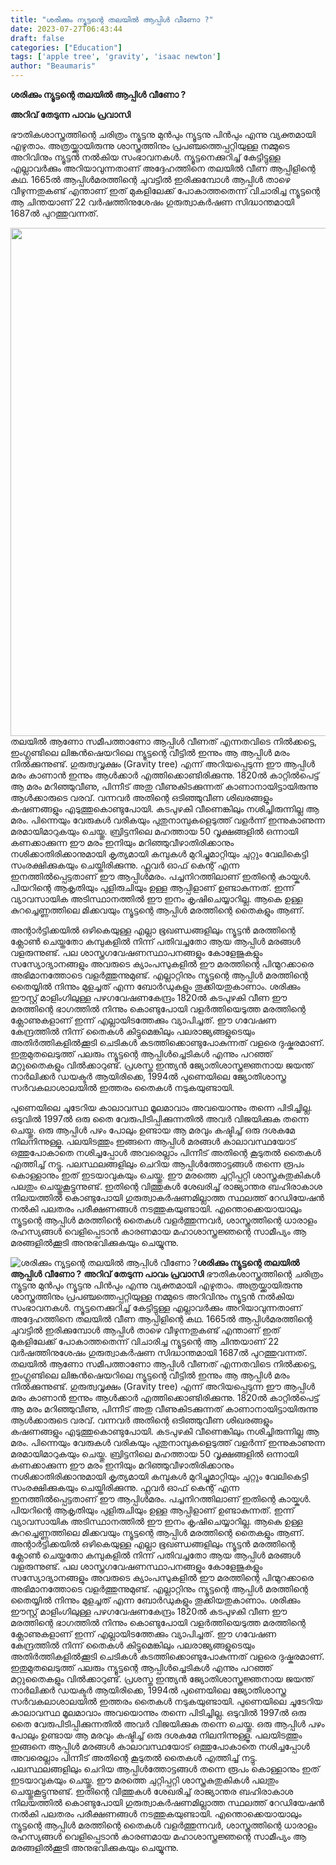 ```yaml
---
title: "ശരിക്കും ന്യൂട്ടന്റെ തലയിൽ ആപ്പിൾ വീണോ ?"
date: 2023-07-27T06:43:44
draft: false
categories: ["Education"]
tags: ['apple tree', 'gravity', 'isaac newton']
author: "Beaumaris"
---
```


<strong>ശരിക്കും ന്യൂട്ടന്റെ തലയിൽ ആപ്പിൾ വീണോ ?</strong>

<strong>അറിവ് തേടുന്ന പാവം പ്രവാസി</strong>

ഭൗതികശാസ്ത്രത്തിന്റെ ചരിത്രം ന്യൂട്ടനു മുൻപും ന്യൂട്ടനു പിൻപും എന്നു വ്യക്തമായി എഴുതാം. അത്രയ്ക്കായിരുന്നു ശാസ്ത്രത്തിനും പ്രപഞ്ചത്തെപ്പറ്റിയുള്ള നമ്മുടെ അറിവിനും ന്യൂട്ടൻ നൽകിയ സംഭാവനകൾ. ന്യൂട്ടനെക്കുറിച്ച് കേട്ടിട്ടുള്ള എല്ലാവർക്കും അറിയാവുന്നതാണ് അദ്ദേഹത്തിനെ തലയിൽ വീണ ആപ്പിളിന്റെ കഥ. 1665ൽ ആപ്പിൾമരത്തിന്റെ ചുവട്ടിൽ ഇരിക്കുമ്പോൾ ആപ്പിൾ താഴെ വീഴുന്നതുകണ്ട് എന്താണ് ഇത് മുകളിലേക്ക് പോകാത്തതെന്ന് വിചാരിച്ച ന്യൂട്ടന്റെ ആ ചിന്തയാണ് 22 വർഷത്തിനുശേഷം ഗുരുത്വാകർഷണ സിദ്ധാന്തമായി 1687ൽ പുറത്തുവന്നത്.

<a href="https://cdn.boolokam.com/articles/2023/07/dqdf-1.jpg"><img class="size-full wp-image-404785 aligncenter" src="https://cdn.boolokam.com/articles/2023/07/dqdf-1.jpg" alt="" width="640" height="813" /></a>തലയിൽ ആണോ സമീപത്താണോ ആപ്പിൾ വീണത് എന്നതവിടെ നിൽക്കട്ടെ, ഇംഗ്ലണ്ടിലെ ലിങ്കൻഷെയറിലെ ന്യൂട്ടന്റെ വീട്ടിൽ ഇന്നും ആ ആപ്പിൾ മരം നിൽക്കുന്നുണ്ട്. ഗുരുത്വവൃക്ഷം (Gravity tree) എന്ന് അറിയപ്പെടുന്ന ഈ ആപ്പിൾ മരം കാണാൻ ഇന്നും ആൾക്കാർ എത്തിക്കൊണ്ടിരിക്കുന്നു. 1820ൽ കാറ്റിൽപെട്ട് ആ മരം മറിഞ്ഞുവീണു, പിന്നീട് അതു വീണുകിടക്കുന്നത് കാണാനായിട്ടായിരുന്നു ആൾക്കാരുടെ വരവ്. വന്നവർ അതിന്റെ ഒടിഞ്ഞുവീണ ശിഖരങ്ങളും കഷണങ്ങളും എടുത്തുകൊണ്ടുപോയി. കടപുഴകി വീണെങ്കിലും നശിച്ചിരുന്നില്ല ആ മരം. പിന്നെയും വേരുകൾ വരികയും പുതുനാമ്പുകളെടുത്ത് വളർന്ന് ഇന്നുകാണുന്ന മരമായിമാറുകയും ചെയ്തു. ബ്രിട്ടനിലെ മഹത്തായ 50 വൃക്ഷങ്ങളിൽ ഒന്നായി കണക്കാക്കുന്ന ഈ മരം ഇനിയും മറിഞ്ഞുവീഴാതിരിക്കാനും നശിക്കാതിരിക്കാനുമായി കൃത്യമായി കമ്പുകൾ മുറിച്ചുമാറ്റിയും ചുറ്റും വേലികെട്ടി സംരക്ഷിക്കുകയും ചെയ്തിരിക്കുന്നു. ഫ്ലവർ ഓഫ് കെന്റ് എന്ന ഇനത്തിൽപ്പെട്ടതാണ് ഈ ആപ്പിൾമരം. പച്ചനിറത്തിലാണ് ഇതിന്റെ കായ്കൾ. പിയറിന്റെ ആകൃതിയും പുളിരുചിയും ഉള്ള ആപ്പിളാണ് ഉണ്ടാകുന്നത്. ഇന്ന് വ്യാവസായിക അടിസ്ഥാനത്തിൽ ഈ ഇനം കൃഷിചെയ്യാറില്ല. ആകെ ഉള്ള കുറച്ചെണ്ണത്തിലെ മിക്കവയും ന്യൂട്ടന്റെ ആപ്പിൾ മരത്തിന്റെ തൈകളും ആണ്.

അന്റാർട്ടിക്കയിൽ ഒഴികെയുള്ള എല്ലാ ഭൂഖണ്ഡങ്ങളിലും ന്യൂട്ടൻ മരത്തിന്റെ ക്ലോൺ ചെയ്തതോ കമ്പുകളിൽ നിന്ന് പതിവച്ചതോ ആയ ആപ്പിൾ മരങ്ങൾ വളരുന്നുണ്ട്. പല ശാസ്ത്രഗവേഷണസ്ഥാപനങ്ങളും കോളേജുകളും സസ്യോദ്യാനങ്ങളും അവരുടെ ക്യാംപസുകളിൽ ഈ മരത്തിന്റെ പിന്മുറക്കാരെ അഭിമാനത്തോടെ വളർത്തുന്നുമുണ്ട്. എല്ലാറ്റിനും ന്യൂട്ടന്റെ ആപ്പിൾ മരത്തിന്റെ തൈയ്യിൽ നിന്നും മുളച്ചത് എന്ന ബോർഡുകളും തൂക്കിയതുകാണാം. ശരിക്കും ഈസ്റ്റ് മാളിംഗിലുള്ള പഴഗവേഷണകേന്ദ്രം 1820ൽ കടപുഴകി വീണ ഈ മരത്തിന്റെ ഭാഗത്തിൽ നിന്നും കൊണ്ടുപോയി വളർത്തിയെടുത്ത മരത്തിന്റെ ക്ലോണുകളാണ് ഇന്ന് എല്ലായിടത്തേക്കും വ്യാപിച്ചത്. ഈ ഗവേഷണ കേന്ദ്രത്തിൽ നിന്ന് തൈകൾ കിട്ടുമെങ്കിലും പലരാജ്യങ്ങളുടെയും അതിർത്തികളിൽക്കൂടി ചെടികൾ കടത്തിക്കൊണ്ടുപോകുന്നത് വളരെ ദുഷ്കരമാണ്. ഇതുമുതലെടുത്ത് പലരും ന്യൂട്ടന്റെ ആപ്പിൾച്ചെടികൾ എന്നും പറഞ്ഞ് മറ്റുതൈകളും വിൽക്കാറുണ്ട്. പ്രശസ്ത ഇന്ത്യൻ ജ്യോതിശാസ്ത്രജ്ഞനായ ജയന്ത് നാർലിക്കർ ഡയക്ടർ ആയിരിക്കെ, 1994ൽ പുണെയിലെ ജ്യോതിശാസ്ത്ര സർവകലാശാലയിൽ ഇത്തരം തൈകൾ നടുകയുണ്ടായി.

പുണെയിലെ ചൂടേറിയ കാലാവസ്ഥ മൂലമാവാം അവയൊന്നും തന്നെ പിടിച്ചില്ല. ഒടുവിൽ 1997ൽ ഒരു തൈ വേരുപിടിപ്പിക്കുന്നതിൽ അവർ വിജയിക്കുക തന്നെ ചെയ്തു. ഒരു ആപ്പിൾ പഴം പോലും ഉണ്ടായ ആ മരവും കഷ്ടിച്ച് ഒരു ദശകമേ നിലനിന്നുള്ളൂ. പലയിടത്തും ഇങ്ങനെ ആപ്പിൾ മരങ്ങൾ കാലാവസ്ഥയോട് ഒത്തുപോകാതെ നശിച്ചപ്പോൾ അവരെല്ലാം പിന്നീട് അതിന്റെ കൂടുതൽ തൈകൾ എത്തിച്ച് നട്ടു. പലസ്ഥലങ്ങളിലും ചെറിയ ആപ്പിൾത്തോട്ടങ്ങൾ തന്നെ രൂപം കൊള്ളാനും ഇത് ഇടയാവുകയും ചെയ്തു. ഈ മരത്തെ ചുറ്റിപ്പറ്റി ശാസ്ത്രകുതുകികൾ പലതും ചെയ്തുകൂട്ടുന്നുണ്ട്. ഇതിന്റെ വിത്തുകൾ ശേഖരിച്ച് രാജ്യാന്തര ബഹിരാകാശ നിലയത്തിൽ കൊണ്ടുപോയി ഗുരുത്വാകർഷണമില്ലാത്ത സ്ഥലത്ത് റേഡിയേഷൻ നൽകി പലതരം പരീക്ഷണങ്ങൾ നടത്തുകയുണ്ടായി. എന്തൊക്കെയായാലും ന്യൂട്ടന്റെ ആപ്പിൾ മരത്തിന്റെ തൈകൾ വളർത്തുന്നവർ, ശാസ്ത്രത്തിന്റെ ധാരാളം രഹസ്യങ്ങൾ വെളിപ്പെടാൻ കാരണമായ മഹാശാസ്ത്രജ്ഞന്റെ സാമീപ്യം ആ മരങ്ങളിൽക്കൂടി അനുഭവിക്കുകയും ചെയ്യുന്നു.


![ശരിക്കും ന്യൂട്ടന്റെ തലയിൽ ആപ്പിൾ വീണോ ?](https://cdn.boolokam.com/articles/2023/07/dqdf-1.jpg)**ശരിക്കും ന്യൂട്ടന്റെ തലയിൽ ആപ്പിൾ വീണോ ?** **അറിവ് തേടുന്ന പാവം പ്രവാസി** ഭൗതികശാസ്ത്രത്തിന്റെ ചരിത്രം ന്യൂട്ടനു മുൻപും ന്യൂട്ടനു പിൻപും എന്നു വ്യക്തമായി എഴുതാം. അത്രയ്ക്കായിരുന്നു ശാസ്ത്രത്തിനും പ്രപഞ്ചത്തെപ്പറ്റിയുള്ള നമ്മുടെ അറിവിനും ന്യൂട്ടൻ നൽകിയ സംഭാവനകൾ. ന്യൂട്ടനെക്കുറിച്ച് കേട്ടിട്ടുള്ള എല്ലാവർക്കും അറിയാവുന്നതാണ് അദ്ദേഹത്തിനെ തലയിൽ വീണ ആപ്പിളിന്റെ കഥ. 1665ൽ ആപ്പിൾമരത്തിന്റെ ചുവട്ടിൽ ഇരിക്കുമ്പോൾ ആപ്പിൾ താഴെ വീഴുന്നതുകണ്ട് എന്താണ് ഇത് മുകളിലേക്ക് പോകാത്തതെന്ന് വിചാരിച്ച ന്യൂട്ടന്റെ ആ ചിന്തയാണ് 22 വർഷത്തിനുശേഷം ഗുരുത്വാകർഷണ സിദ്ധാന്തമായി 1687ൽ പുറത്തുവന്നത്. [](https://cdn.boolokam.com/articles/2023/07/dqdf-1.jpg)തലയിൽ ആണോ സമീപത്താണോ ആപ്പിൾ വീണത് എന്നതവിടെ നിൽക്കട്ടെ, ഇംഗ്ലണ്ടിലെ ലിങ്കൻഷെയറിലെ ന്യൂട്ടന്റെ വീട്ടിൽ ഇന്നും ആ ആപ്പിൾ മരം നിൽക്കുന്നുണ്ട്. ഗുരുത്വവൃക്ഷം (Gravity tree) എന്ന് അറിയപ്പെടുന്ന ഈ ആപ്പിൾ മരം കാണാൻ ഇന്നും ആൾക്കാർ എത്തിക്കൊണ്ടിരിക്കുന്നു. 1820ൽ കാറ്റിൽപെട്ട് ആ മരം മറിഞ്ഞുവീണു, പിന്നീട് അതു വീണുകിടക്കുന്നത് കാണാനായിട്ടായിരുന്നു ആൾക്കാരുടെ വരവ്. വന്നവർ അതിന്റെ ഒടിഞ്ഞുവീണ ശിഖരങ്ങളും കഷണങ്ങളും എടുത്തുകൊണ്ടുപോയി. കടപുഴകി വീണെങ്കിലും നശിച്ചിരുന്നില്ല ആ മരം. പിന്നെയും വേരുകൾ വരികയും പുതുനാമ്പുകളെടുത്ത് വളർന്ന് ഇന്നുകാണുന്ന മരമായിമാറുകയും ചെയ്തു. ബ്രിട്ടനിലെ മഹത്തായ 50 വൃക്ഷങ്ങളിൽ ഒന്നായി കണക്കാക്കുന്ന ഈ മരം ഇനിയും മറിഞ്ഞുവീഴാതിരിക്കാനും നശിക്കാതിരിക്കാനുമായി കൃത്യമായി കമ്പുകൾ മുറിച്ചുമാറ്റിയും ചുറ്റും വേലികെട്ടി സംരക്ഷിക്കുകയും ചെയ്തിരിക്കുന്നു. ഫ്ലവർ ഓഫ് കെന്റ് എന്ന ഇനത്തിൽപ്പെട്ടതാണ് ഈ ആപ്പിൾമരം. പച്ചനിറത്തിലാണ് ഇതിന്റെ കായ്കൾ. പിയറിന്റെ ആകൃതിയും പുളിരുചിയും ഉള്ള ആപ്പിളാണ് ഉണ്ടാകുന്നത്. ഇന്ന് വ്യാവസായിക അടിസ്ഥാനത്തിൽ ഈ ഇനം കൃഷിചെയ്യാറില്ല. ആകെ ഉള്ള കുറച്ചെണ്ണത്തിലെ മിക്കവയും ന്യൂട്ടന്റെ ആപ്പിൾ മരത്തിന്റെ തൈകളും ആണ്. അന്റാർട്ടിക്കയിൽ ഒഴികെയുള്ള എല്ലാ ഭൂഖണ്ഡങ്ങളിലും ന്യൂട്ടൻ മരത്തിന്റെ ക്ലോൺ ചെയ്തതോ കമ്പുകളിൽ നിന്ന് പതിവച്ചതോ ആയ ആപ്പിൾ മരങ്ങൾ വളരുന്നുണ്ട്. പല ശാസ്ത്രഗവേഷണസ്ഥാപനങ്ങളും കോളേജുകളും സസ്യോദ്യാനങ്ങളും അവരുടെ ക്യാംപസുകളിൽ ഈ മരത്തിന്റെ പിന്മുറക്കാരെ അഭിമാനത്തോടെ വളർത്തുന്നുമുണ്ട്. എല്ലാറ്റിനും ന്യൂട്ടന്റെ ആപ്പിൾ മരത്തിന്റെ തൈയ്യിൽ നിന്നും മുളച്ചത് എന്ന ബോർഡുകളും തൂക്കിയതുകാണാം. ശരിക്കും ഈസ്റ്റ് മാളിംഗിലുള്ള പഴഗവേഷണകേന്ദ്രം 1820ൽ കടപുഴകി വീണ ഈ മരത്തിന്റെ ഭാഗത്തിൽ നിന്നും കൊണ്ടുപോയി വളർത്തിയെടുത്ത മരത്തിന്റെ ക്ലോണുകളാണ് ഇന്ന് എല്ലായിടത്തേക്കും വ്യാപിച്ചത്. ഈ ഗവേഷണ കേന്ദ്രത്തിൽ നിന്ന് തൈകൾ കിട്ടുമെങ്കിലും പലരാജ്യങ്ങളുടെയും അതിർത്തികളിൽക്കൂടി ചെടികൾ കടത്തിക്കൊണ്ടുപോകുന്നത് വളരെ ദുഷ്കരമാണ്. ഇതുമുതലെടുത്ത് പലരും ന്യൂട്ടന്റെ ആപ്പിൾച്ചെടികൾ എന്നും പറഞ്ഞ് മറ്റുതൈകളും വിൽക്കാറുണ്ട്. പ്രശസ്ത ഇന്ത്യൻ ജ്യോതിശാസ്ത്രജ്ഞനായ ജയന്ത് നാർലിക്കർ ഡയക്ടർ ആയിരിക്കെ, 1994ൽ പുണെയിലെ ജ്യോതിശാസ്ത്ര സർവകലാശാലയിൽ ഇത്തരം തൈകൾ നടുകയുണ്ടായി. പുണെയിലെ ചൂടേറിയ കാലാവസ്ഥ മൂലമാവാം അവയൊന്നും തന്നെ പിടിച്ചില്ല. ഒടുവിൽ 1997ൽ ഒരു തൈ വേരുപിടിപ്പിക്കുന്നതിൽ അവർ വിജയിക്കുക തന്നെ ചെയ്തു. ഒരു ആപ്പിൾ പഴം പോലും ഉണ്ടായ ആ മരവും കഷ്ടിച്ച് ഒരു ദശകമേ നിലനിന്നുള്ളൂ. പലയിടത്തും ഇങ്ങനെ ആപ്പിൾ മരങ്ങൾ കാലാവസ്ഥയോട് ഒത്തുപോകാതെ നശിച്ചപ്പോൾ അവരെല്ലാം പിന്നീട് അതിന്റെ കൂടുതൽ തൈകൾ എത്തിച്ച് നട്ടു. പലസ്ഥലങ്ങളിലും ചെറിയ ആപ്പിൾത്തോട്ടങ്ങൾ തന്നെ രൂപം കൊള്ളാനും ഇത് ഇടയാവുകയും ചെയ്തു. ഈ മരത്തെ ചുറ്റിപ്പറ്റി ശാസ്ത്രകുതുകികൾ പലതും ചെയ്തുകൂട്ടുന്നുണ്ട്. ഇതിന്റെ വിത്തുകൾ ശേഖരിച്ച് രാജ്യാന്തര ബഹിരാകാശ നിലയത്തിൽ കൊണ്ടുപോയി ഗുരുത്വാകർഷണമില്ലാത്ത സ്ഥലത്ത് റേഡിയേഷൻ നൽകി പലതരം പരീക്ഷണങ്ങൾ നടത്തുകയുണ്ടായി. എന്തൊക്കെയായാലും ന്യൂട്ടന്റെ ആപ്പിൾ മരത്തിന്റെ തൈകൾ വളർത്തുന്നവർ, ശാസ്ത്രത്തിന്റെ ധാരാളം രഹസ്യങ്ങൾ വെളിപ്പെടാൻ കാരണമായ മഹാശാസ്ത്രജ്ഞന്റെ സാമീപ്യം ആ മരങ്ങളിൽക്കൂടി അനുഭവിക്കുകയും ചെയ്യുന്നു.
